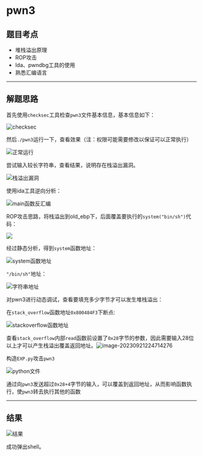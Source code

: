 # pwn3

## 题目考点

- 堆栈溢出原理
- ROP攻击
- Ida、pwndbg工具的使用
- 熟悉汇编语言

--------

## 解题思路

首先使用`checksec`工具检查`pwn3`文件基本信息，基本信息如下：

![checksec](https://s3.bmp.ovh/imgs/2023/10/23/ab0b361d380020b7.png)

然后`./pwn3`运行一下，查看效果（注：权限可能需要修改以保证可以正常执行）

![正常运行](https://s3.bmp.ovh/imgs/2023/10/23/59372e8e8d0c731d.png)

尝试输入较长字符串，查看结果，说明存在栈溢出漏洞。

![栈溢出漏洞](https://s3.bmp.ovh/imgs/2023/10/23/3dee648f25ee0274.png)

使用ida工具逆向分析：

![main函数反汇编](https://s3.bmp.ovh/imgs/2023/10/23/ea5317253cac4719.png)

ROP攻击思路，将栈溢出到old_ebp下，后面覆盖要执行的`system("bin/sh")`代码：

<img src="https://s3.bmp.ovh/imgs/2023/10/23/ba9e554eab6c4f69.png" />

经过静态分析，得到`system`函数地址：

![system函数地址](https://s3.bmp.ovh/imgs/2023/10/23/34de13a5332aa04a.png)

`"/bin/sh"`地址：

![字符串地址](https://s3.bmp.ovh/imgs/2023/10/23/6f6ce56491dc34e6.png)

对pwn3进行动态调试，查看要填充多少字节才可以发生堆栈溢出：

在`stack_overflow`函数地址`0x800484F3`下断点:

![stackoverflow函数地址](https://s3.bmp.ovh/imgs/2023/10/23/02c5b7a7b21aa4aa.png)

查看`stack_overflow`内部`read`函数前设置了`0x28`字节的参数，因此需要输入28位以上才可以产生栈溢出覆盖返回地址。![image-20230921224714276](https://s3.bmp.ovh/imgs/2023/10/23/1e9f792793f0eb88.png)

构造`EXP.py`攻击`pwn3`

![python文件](https://s3.bmp.ovh/imgs/2023/10/23/75298c0af73cc572.png)

通过向`pwn3`发送超过`0x28+4`字节的输入，可以覆盖到返回地址，从而影响函数执行，使`pwn3`转去执行其他的函数

--------

## 结果

![结果](https://s3.bmp.ovh/imgs/2023/10/23/db6ce513fb5e16e8.png)

成功弹出shell。